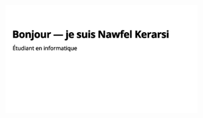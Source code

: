 ![animation](https://raw.githubusercontent.com/nawfelkerarsi/nawfelkerarsi/main/nawfelkerarsi/nawfelkerarsi-animation.gif)
